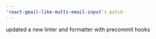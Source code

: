 ```yaml
---
'react-gmail-like-multi-email-input': patch
---
```


updated a new linter and formatter with precommit hooks

